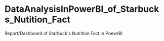 # DataAnalysisInPowerBI_of_Starbucks_Nutition_Fact
Report/Dashboard of Starbuck's Nutrition Fact in PoewrBI 
